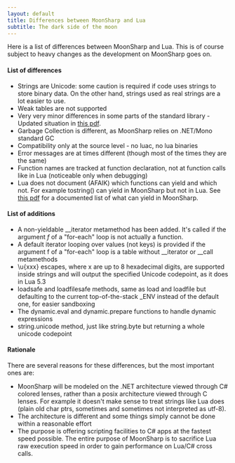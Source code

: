 ```yaml
---
layout: default
title: Differences between MoonSharp and Lua
subtitle: The dark side of the moon
---
```


Here is a list of differences between MoonSharp and Lua. 
This is of course subject to heavy changes as the development on MoonSharp goes on.


#### List of differences

* Strings are Unicode: some caution is required if code uses strings to store binary data. On the other hand, strings used as real strings are a lot easier to use.
* Weak tables are not supported
* Very very minor differences in some parts of the standard library - Updated situation in [this pdf](http://www.moonsharp.org/MoonSharpStdLib.pdf).
* Garbage Collection is different, as MoonSharp relies on .NET/Mono standard GC
* Compatibility only at the source level - no luac, no lua binaries
* Error messages are at times different (though most of the times they are the same)
* Function names are tracked at function declaration, not at function calls like in Lua (noticeable only when debugging)
* Lua does not document (AFAIK) which functions can yield and which not. For example tostring() can yield in MoonSharp but not in Lua. See [this pdf](http://www.moonsharp.org/MoonSharpStdLib.pdf) for a documented list of what can yield in MoonSharp.


#### List of additions

* A non-yieldable __iterator metamethod has been added. It's called if the argument *f* of a "for-each" loop is not actually a function.
* A default iterator looping over values (not keys) is provided if the argument f of a "for-each" loop is a table without __iterator or __call metamethods
* \u{xxx} escapes, where x are up to 8 hexadecimal digits, are supported inside strings and will output the specified Unicode codepoint, as it does in Lua 5.3
* loadsafe and loadfilesafe methods, same as load and loadfile but defaulting to the current top-of-the-stack _ENV instead of the default one, for easier sandboxing
* The dynamic.eval and dynamic.prepare functions to handle dynamic expressions
* string.unicode method, just like string.byte but returning a whole unicode codepoint


#### Rationale

There are several reasons for these differences, but the most important ones are:

* MoonSharp will be modeled on the .NET architecture viewed through C# colored lenses, rather than a posix architecture viewed through C lenses. For example it doesn't make sense to treat strings like Lua does (plain old char ptrs, sometimes and sometimes not interpreted as utf-8).
* The architecture is different and some things simply cannot be done within a reasonable effort 
* The purpose is offering scripting facilities to C# apps at the fastest speed possible. The entire purpose of MoonSharp is to sacrifice Lua raw execution speed in order to gain performance on Lua/C# cross calls.




        
		
		
		


